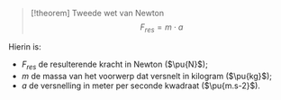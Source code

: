 > [!theorem] Tweede wet van Newton
> $$F_{res} = m \cdot a$$

Hierin is:
- $F_{res}$ de resulterende kracht in Newton ($\pu{N}$);
- $m$ de massa van het voorwerp dat versnelt in kilogram ($\pu{kg}$);
- $a$ de versnelling in meter per seconde kwadraat ($\pu{m.s-2}$).